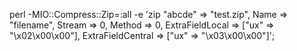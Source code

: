 perl -MIO::Compress::Zip=:all -e 'zip \"abcde"  => "test.zip", Name => "filename", Stream => 0, Method => 0, ExtraFieldLocal => ["ux" => "\x02\x00\x00"], ExtraFieldCentral => ["ux" => "\x03\x00\x00"]';